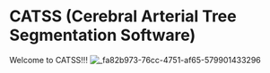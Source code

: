 
# CATSS (Cerebral Arterial Tree Segmentation Software)

Welcome to CATSS!!! ![_fa82b973-76cc-4751-af65-579901433296](https://user-images.githubusercontent.com/38469694/232731860-638653ff-82cb-4cd5-8ecd-76f8a5e90fa0.jpeg)
